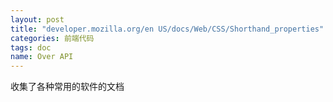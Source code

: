```yaml
---
layout: post
title: "developer.mozilla.org/en US/docs/Web/CSS/Shorthand_properties"
categories: 前端代码
tags: doc
name: Over API
---
```


收集了各种常用的软件的文档<!--break-->
